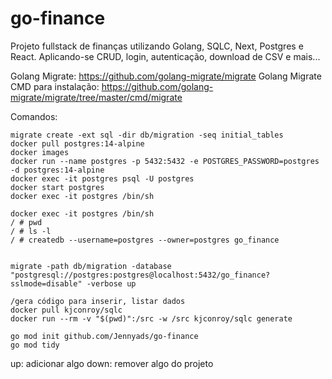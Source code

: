 # go-finance
Projeto fullstack de finanças  utilizando Golang, SQLC, Next, Postgres e React. Aplicando-se CRUD, login, autenticação, download de CSV e mais...


Golang Migrate: https://github.com/golang-migrate/migrate
Golang Migrate CMD para instalação: https://github.com/golang-migrate/migrate/tree/master/cmd/migrate


Comandos:
````
migrate create -ext sql -dir db/migration -seq initial_tables
docker pull postgres:14-alpine
docker images
docker run --name postgres -p 5432:5432 -e POSTGRES_PASSWORD=postgres -d postgres:14-alpine
docker exec -it postgres psql -U postgres
docker start postgres
docker exec -it postgres /bin/sh

docker exec -it postgres /bin/sh
/ # pwd
/ # ls -l
/ # createdb --username=postgres --owner=postgres go_finance


migrate -path db/migration -database "postgresql://postgres:postgres@localhost:5432/go_finance?sslmode=disable" -verbose up

/gera código para inserir, listar dados
docker pull kjconroy/sqlc
docker run --rm -v "$(pwd)":/src -w /src kjconroy/sqlc generate

go mod init github.com/Jennyads/go-finance
go mod tidy

````

up: adicionar algo
down: remover algo do projeto

